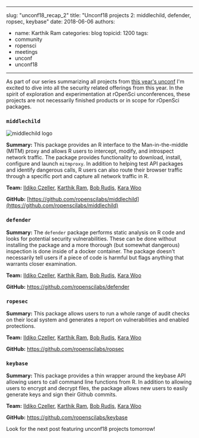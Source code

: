 
---
slug: "unconf18_recap_2"
title: "Unconf18 projects 2: middlechild, defender, ropsec, keybase"
date: 2018-06-06
authors:
  - name: Karthik Ram
categories: blog
topicid: 1200
tags:
- community
- ropensci
- meetings
- unconf
- unconf18
---

As part of our series summarizing all projects from [this year's unconf](https://ropensci.org/blog/2018/06/05/unconf18/) I'm excited to dive into all the security related offerings from this year. In the spirit of exploration and experimentation at rOpenSci unconferences, these projects are not necessarily finished products or in scope for rOpenSci packages.

### `middlechild`

![middlechild logo](/img/blog-images/2018-06-06-unconf18_recap_2/middle_child_hex.png)

**Summary:** This package provides an R interface to the Man-in-the-middle (MITM) proxy and allows R users to intercept, modify, and introspect network traffic. The package provides functionality to download, install, configure and launch `mitmproxy`. In addition to helping test API packages and identify dangerous calls, R users can also route their browser traffic through a specific port and capture all network traffic in R.

**Team:** [Ildiko Czeller](https://github.com/czeildi), [Karthik Ram](https://github.com/karthik), [Bob Rudis](https://github.com/hrbrmstr), [Kara Woo](https://github.com/karawoo)   

**GitHub:** [https://github.com/ropenscilabs/middlechild](https://github.com/ropenscilabs/middlechild)

### `defender`

**Summary:** The `defender` package performs static analysis on R code and looks for potential security vulnerabilities. These can be done without installing the package and a more thorough (but somewhat dangerous) inspection is done inside of a docker container. The package doesn't necessarily tell users if a piece of code is harmful but flags anything that warrants closer examination.

**Team:** [Ildiko Czeller](https://github.com/czeildi), [Karthik Ram](https://github.com/karthik), [Bob Rudis](https://github.com/hrbrmstr), [Kara Woo](https://github.com/karawoo)


**GitHub:** https://github.com/ropenscilabs/defender

### `ropesec`

**Summary:** This package allows users to run a whole range of audit checks on their local system and generates a report on vulnerabilities and enabled protections.

**Team:** [Ildiko Czeller](https://github.com/czeildi), [Karthik Ram](https://github.com/karthik), [Bob Rudis](https://github.com/hrbrmstr), [Kara Woo](https://github.com/karawoo)

**GitHub:** https://github.com/ropenscilabs/ropsec


### `keybase`

**Summary:** This package provides a thin wrapper around the keybase API allowing users to call command line functions from R. In addition to allowing users to encrypt and decrypt files, the package allows new users to easily generate keys and sign their Github commits.

**Team:** [Ildiko Czeller](https://github.com/czeildi), [Karthik Ram](https://github.com/karthik), [Bob Rudis](https://github.com/hrbrmstr), [Kara Woo](https://github.com/karawoo)

**GitHub:**  https://github.com/ropenscilabs/keybase

Look for the next post featuring unconf18 projects tomorrow!
